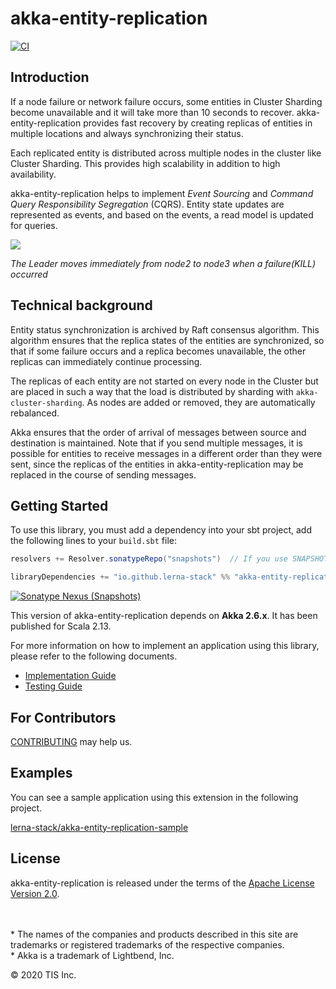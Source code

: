 akka-entity-replication
===

[![CI](https://github.com/lerna-stack/akka-entity-replication/workflows/CI/badge.svg?branch=master)](https://github.com/lerna-stack/akka-entity-replication/actions?query=workflow%3ACI+branch%3Amaster)

## Introduction

If a node failure or network failure occurs, some entities in Cluster Sharding become unavailable and it will take more than 10 seconds to recover. akka-entity-replication provides fast recovery by creating replicas of entities in multiple locations and always synchronizing their status. 

Each replicated entity is distributed across multiple nodes in the cluster like Cluster Sharding. This provides high scalability in addition to high availability.

akka-entity-replication helps to implement *Event Sourcing* and *Command Query Responsibility Segregation* (CQRS). Entity state updates are represented as events, and based on the events, a read model is updated for queries.

![](docs/images/demo.apng)

*The Leader moves immediately from node2 to node3 when a failure(KILL) occurred*

## Technical background

Entity status synchronization is archived by Raft consensus algorithm. This algorithm ensures that the replica states of the entities are synchronized, so that if some failure occurs and a replica becomes unavailable, the other replicas can immediately continue processing.

The replicas of each entity are not started on every node in the Cluster but are placed in such a way that the load is distributed by sharding with `akka-cluster-sharding`. As nodes are added or removed, they are automatically rebalanced.

Akka ensures that the order of arrival of messages between source and destination is maintained. Note that if you send multiple messages, it is possible for entities to receive messages in a different order than they were sent, since the replicas of the entities in akka-entity-replication may be replaced in the course of sending messages.

## Getting Started

To use this library, you must add a dependency into your sbt project, add the following lines to your `build.sbt` file:

```scala
resolvers += Resolver.sonatypeRepo("snapshots")  // If you use SNAPSHOT, you need to refer to Sonatype

libraryDependencies += "io.github.lerna-stack" %% "akka-entity-replication" % "0.1.0-SNAPSHOT"
```

[![Sonatype Nexus (Snapshots)](https://img.shields.io/nexus/s/io.github.lerna-stack/akka-entity-replication_2.13?color=%237B1FA2&label=master&server=https%3A%2F%2Foss.sonatype.org)](https://oss.sonatype.org/index.html#nexus-search;gav~io.github.lerna-stack~akka-entity-replication_*~~~)

This version of akka-entity-replication depends on **Akka 2.6.x**. It has been published for Scala 2.13.

For more information on how to implement an application using this library, please refer to the following documents.

- [Implementation Guide](docs/implementation_guide.md)
- [Testing Guide](docs/testing_guide.md)

## For Contributors

[CONTRIBUTING](CONTRIBUTING.md) may help us.

## Examples

You can see a sample application using this extension in the following project.

[lerna-stack/akka-entity-replication-sample](https://github.com/lerna-stack/akka-entity-replication-sample)

## License

akka-entity-replication is released under the terms of the [Apache License Version 2.0](./LICENSE).

<!-- Escape to set blank lines and use "*" -->
\
\
\* The names of the companies and products described in this site are trademarks or registered trademarks of the respective companies.  
\* Akka is a trademark of Lightbend, Inc.

© 2020 TIS Inc.
